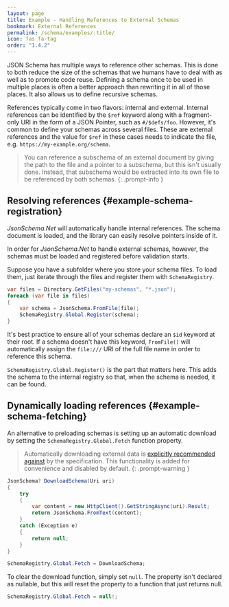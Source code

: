 ```yaml
---
layout: page
title: Example - Handling References to External Schemas
bookmark: External References
permalink: /schema/examples/:title/
icon: fas fa-tag
order: "1.4.2"
---
```

JSON Schema has multiple ways to reference other schemas.  This is done to both reduce the size of the schemas that we humans have to deal with as well as to promote code reuse.  Defining a schema once to be used in multiple places is often a better approach than rewriting it in all of those places.  It also allows us to define recursive schemas.

References typically come in two flavors: internal and external.  Internal references can be identified by the `$ref` keyword along with a fragment-only URI in the form of a JSON Pointer, such as `#/$defs/foo`.  However, it's common to define your schemas across several files.  These are external references and the value for `$ref` in these cases needs to indicate the file, e.g. `https://my-example.org/schema`.

> You can reference a subschema of an external document by giving the path to the file and a pointer to a subschema, but this isn't usually done.  Instead, that subschema would be extracted into its own file to be referenced by both schemas.
{: .prompt-info }

## Resolving references {#example-schema-registration}

*JsonSchema.Net* will automatically handle internal references.  The schema document is loaded, and the library can easily resolve pointers inside of it.

In order for *JsonSchema.Net* to handle external schemas, however, the schemas must be loaded and registered before validation starts.

Suppose you have a subfolder where you store your schema files.  To load them, just iterate through the files and register them with `SchemaRegistry`.

```c#
var files = Directory.GetFiles("my-schemas", "*.json");
foreach (var file in files)
{
    var schema = JsonSchema.FromFile(file);
    SchemaRegistry.Global.Register(schema);
}
```

It's best practice to ensure all of your schemas declare an `$id` keyword at their root.  If a schema doesn't have this keyword, `FromFile()` will automatically assign the `file:///` URI of the full file name in order to reference this schema.

`SchemaRegistry.Global.Register()` is the part that matters here.  This adds the schema to the internal registry so that, when the schema is needed, it can be found.

## Dynamically loading references {#example-schema-fetching}

An alternative to preloading schemas is setting up an automatic download by setting the `SchemaRegistry.Global.Fetch` function property.

> Automatically downloading external data is [explicitly recommended against](https://json-schema.org/draft/2020-12/json-schema-core.html#name-schema-references) by the specification.  This functionality is added for convenience and disabled by default.
{: .prompt-warning }

```c#
JsonSchema? DownloadSchema(Uri uri)
{
    try
    {
        var content = new HttpClient().GetStringAsync(uri).Result;
        return JsonSchema.FromText(content);
    }
    catch (Exception e)
    {
        return null;
    } 
}

SchemaRegistry.Global.Fetch = DownloadSchema;
```

To clear the download function, simply set `null`.  The property isn't declared as nullable, but this will reset the property to a function that just returns null.

```c#
SchemaRegistry.Global.Fetch = null!;
```

